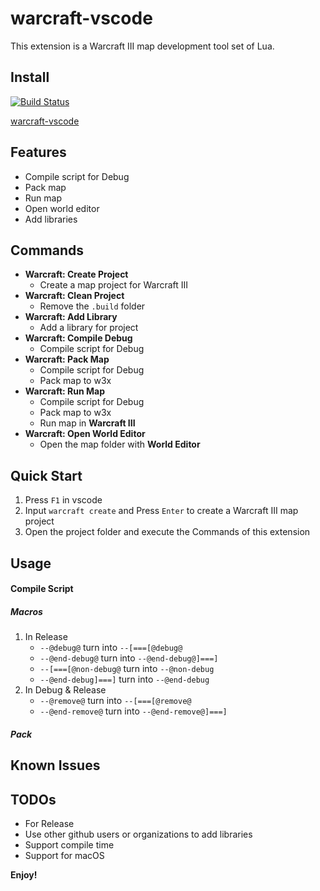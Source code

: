 # warcraft-vscode

This extension is a Warcraft III map development tool set of Lua.

## Install

[![Build Status](https://travis-ci.com/warcraft-iii/warcraft-vscode.svg?branch=master)](https://travis-ci.com/warcraft-iii/warcraft-vscode)

[warcraft-vscode](https://marketplace.visualstudio.com/items?itemName=Dencer.warcraft-vscode)

## Features

- Compile script for Debug
- Pack map
- Run map
- Open world editor
- Add libraries

## Commands

- **Warcraft: Create Project**
    - Create a map project for Warcraft III
- **Warcraft: Clean Project**
    - Remove the `.build` folder
- **Warcraft: Add Library**
    - Add a library for project
- **Warcraft: Compile Debug**
    - Compile script for Debug
- **Warcraft: Pack Map**
    - Compile script for Debug
    - Pack map to w3x
- **Warcraft: Run Map**
    - Compile script for Debug
    - Pack map to w3x
    - Run map in **Warcraft III**
- **Warcraft: Open World Editor**
    - Open the map folder with **World Editor**

## Quick Start

1. Press `F1` in vscode
2. Input `warcraft create` and Press `Enter` to create a Warcraft III map project
3. Open the project folder and execute the Commands of this extension

## Usage

#### Compile Script

##### Macros
1. In Release
    - `--@debug@` turn into `--[===[@debug@`
    - `--@end-debug@` turn into `--@end-debug@]===]`
    - `--[===[@non-debug@` turn into `--@non-debug`
    - `--@end-debug]===]` turn into `--@end-debug`
2. In Debug & Release
    - `--@remove@` turn into `--[===[@remove@`
    - `--@end-remove@` turn into `--@end-remove@]===]`

##### Pack

## Known Issues

## TODOs

- For Release
- Use other github users or organizations to add libraries
- Support compile time
- Support for macOS

**Enjoy!**
